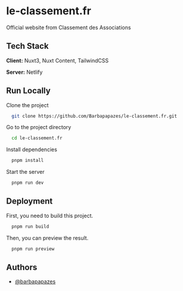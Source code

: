 
# le-classement.fr

Official website from Classement des Associations

## Tech Stack

**Client:** Nuxt3, Nuxt Content, TailwindCSS

**Server:** Netlify


## Run Locally

Clone the project

```bash
  git clone https://github.com/Barbapapazes/le-classement.fr.git
```

Go to the project directory

```bash
  cd le-classement.fr
```

Install dependencies

```bash
  pnpm install
```

Start the server

```bash
  pnpm run dev
```


## Deployment

First, you need to build this project.

```bash
  pnpm run build
```

Then, you can preview the result.

```bash
  pnpm run preview
```

## Authors

- [@barbapapazes](https://www.github.com/barbapapazes)
